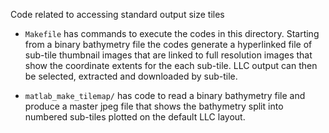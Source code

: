 Code related to accessing standard output size tiles

* ```Makefile``` has commands to execute the codes in this directory. Starting from a binary
   bathymetry file the codes generate a hyperlinked file of sub-tile thumbnail images that are linked
   to full resolution images that show the coordinate extents for the each sub-tile. LLC output can
   then be selected, extracted and downloaded by sub-tile.

*  ```matlab_make_tilemap/``` has code to read a binary bathymetry file and produce a master
   jpeg file that shows the bathymetry split into numbered sub-tiles plotted on the default LLC
   layout.
